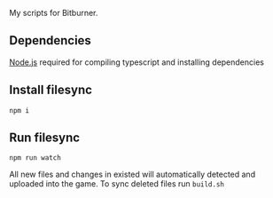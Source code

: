 My scripts for Bitburner.
## Dependencies
[Node.js](https://nodejs.org/en/download/) required for compiling typescript and installing dependencies
## Install filesync
`npm i`
## Run filesync
`npm run watch`

All new files and changes in existed will automatically detected and uploaded into the game. To sync deleted files run `build.sh`
